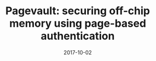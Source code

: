---
title: "Pagevault: securing off-chip memory using page-based authentication"
authors: "Blaise-Pascal Tine, Sudhakar Yalamanchili"
collection: publications
date: 2017-10-02
venue: "Proceedings of the International Symposium on Memory Systems (MEMSYS)"
venue_type: conference
citation: "Blaise-Pascal Tine and Sudhakar Yalamanchili. 2017. Pagevault: securing off-chip memory using page-based authentication. In Proceedings of the International Symposium on Memory Systems (MEMSYS '17). Association for Computing Machinery, New York, NY, USA, 293–304. https://doi.org/10.1145/3132402.3132439"
---